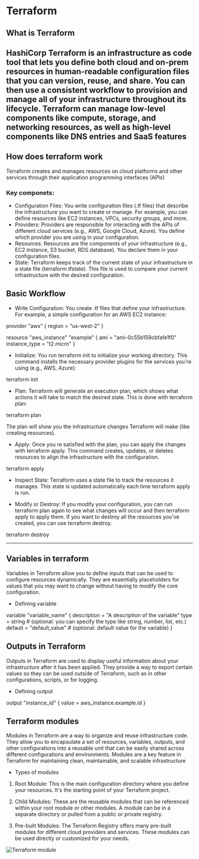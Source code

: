 # Terraform 
## What is Terraform 
HashiCorp Terraform is an infrastructure as code tool that lets you define both cloud and on-prem resources in human-readable configuration files that you can version, reuse, and share. You can then use a consistent workflow to provision and manage all of your infrastructure throughout its lifecycle. Terraform can manage low-level components like compute, storage, and networking resources, as well as high-level components like DNS entries and SaaS features
---
## How does terraform work 
Terraform creates and manages resources on cloud platforms and other services through their application programming interfaces (APIs)
### Key componets: 
* Configuration Files:
You write configuration files (.tf files) that describe the infrastructure you want to create or manage. For example, you can define resources like EC2 instances, VPCs, security groups, and more.
* Providers:
Providers are responsible for interacting with the APIs of different cloud services (e.g., AWS, Google Cloud, Azure). You define which provider you are using in your configuration.
* Resources:
Resources are the components of your infrastructure (e.g., EC2 instance, S3 bucket, RDS database). You declare them in your configuration files.
* State:
Terraform keeps track of the current state of your infrastructure in a state file (terraform.tfstate). This file is used to compare your current infrastructure with the desired configuration.

## Basic Workflow
* Write Configuration:
You create .tf files that define your infrastructure. For example, a simple configuration for an AWS EC2 instance:

provider "aws" {
  region = "us-west-2"
}

resource "aws_instance" "example" {
  ami           = "ami-0c55b159cbfafe1f0"
  instance_type = "t2.micro"
}

* Initialize:
You run terraform init to initialize your working directory. This command installs the necessary provider plugins for the services you're using (e.g., AWS, Azure):

terraform init

* Plan:
Terraform will generate an execution plan, which shows what actions it will take to match the desired state. This is done with terraform plan:

terraform plan

The plan will show you the infrastructure changes Terraform will make (like creating resources).

* Apply:
Once you re satisfied with the plan, you can apply the changes with terraform apply. This command creates, updates, or deletes resources to align the infrastructure with the configuration.

terraform apply

* Inspect State:
Terraform uses a state file to track the resources it manages. This state is updated automatically each time terraform apply is run.

* Modify or Destroy:
If you modify your configuration, you can run terraform plan again to see what changes will occur and then terraform apply to apply them.
If you want to destroy all the resources you’ve created, you can use terraform destroy.

terraform destroy
 
---
## Variables in terraform
Variables in Terraform allow you to define inputs that can be used to configure resources dynamically. They are essentially placeholders for values that you may want to change without having to modify the core configuration.

* Defining variable 

variable "variable_name" {
  description = "A description of the variable"
  type        = string  # (optional: you can specify the type like string, number, list, etc.)
  default     = "default_value"  # (optional: default value for the variable)
}


## Outputs in Terraform
Outputs in Terraform are used to display useful information about your infrastructure after it has been applied. They provide a way to export certain values so they can be used outside of Terraform, such as in other configurations, scripts, or for logging.

* Defining output

output "instance_id" {
  value = aws_instance.example.id
}

## Terraform modules 
Modules in Terraform are a way to organize and reuse infrastructure code. They allow you to encapsulate a set of resources, variables, outputs, and other configurations into a reusable unit that can be easily shared across different configurations and environments. Modules are a key feature in Terraform for maintaining clean, maintainable, and scalable infrastructure

* Types of modules
1. Root Module: This is the main configuration directory where you define your resources. It's the starting point of your Terraform project.

2. Child Modules: These are the reusable modules that can be referenced within your root module or other modules. A module can be in a separate directory or pulled from a public or private registry.

3. Pre-built Modules: The Terraform Registry offers many pre-built modules for different cloud providers and services. These modules can be used directly or customized for your needs. 

![Terraform module](https://in.images.search.yahoo.com/search/images;_ylt=AwrPrV5T.K1nrgIAEc.7HAx.;_ylu=Y29sbwNzZzMEcG9zAzEEdnRpZAMEc2VjA3BpdnM-?p=modules+in+terraform&fr2=piv-web&type=E210IN714G0&fr=mcafee#id=9&iurl=https%3A%2F%2Fmiro.medium.com%2Fmax%2F1200%2F1*ItQg-iUT0O3QDiLoJBndJg.png&action=click)

